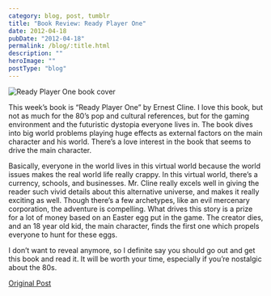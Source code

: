 ```yaml
---
category: blog, post, tumblr
title: "Book Review: Ready Player One"
date: 2012-04-18
pubDate: "2012-04-18"
permalink: /blog/:title.html
description: ""
heroImage: ""
postType: "blog"
---
```


![Ready Player One book cover](http://68.media.tumblr.com/tumblr_m2ahw4TjVX1qz81kho1_250.jpg)

This week’s book is “Ready Player One” by Ernest Cline. I love this book, but not as much for the 80’s pop and cultural references, but for the gaming environment and the futuristic dystopia everyone lives in. The book dives into big world problems playing huge effects as external factors on the main character and his world. There’s a love interest in the book that seems to drive the main character.

Basically, everyone in the world lives in this virtual world because the world issues makes the real world life really crappy. In this virtual world, there’s a currency, schools, and businesses. Mr. Cline really excels well in giving the reader such vivid details about this alternative universe, and makes it really exciting as well. Though there’s a few archetypes, like an evil mercenary corporation, the adventure is compelling. What drives this story is a prize for a lot of money based on an Easter egg put in the game. The creator dies, and an 18 year old kid, the main character, finds the first one which propels everyone to hunt for these eggs.

I don’t want to reveal anymore, so I definite say you should go out and get this book and read it. It will be worth your time, especially if you’re nostalgic about the 80s.

[Original Post](http://jermspeaks.com/post/21329643714/this-weeks-book-is-ready-player-one-by-ernest)
